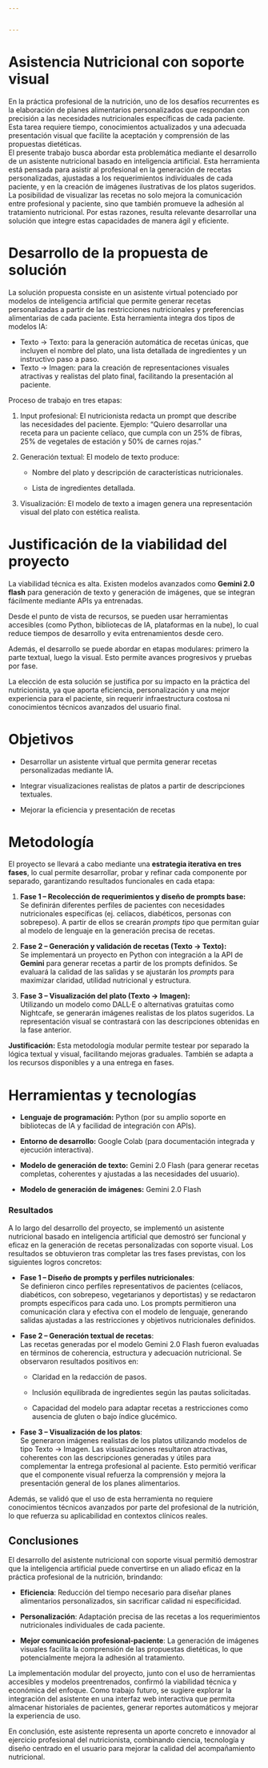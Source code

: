 ```yaml
---


---
```


<h1 id="asistencia-nutricional-con-soporte-visual">Asistencia Nutricional con soporte visual</h1>
<p>En la práctica profesional de la nutrición, uno de los desafíos recurrentes es la elaboración de planes alimentarios personalizados que respondan con precisión a las necesidades nutricionales específicas de cada paciente. Esta tarea requiere tiempo, conocimientos actualizados y una adecuada presentación visual que facilite la aceptación y comprensión de las propuestas dietéticas.<br>
El presente trabajo busca abordar esta problemática mediante el desarrollo de un asistente nutricional basado en inteligencia artificial. Esta herramienta está pensada para asistir al profesional en la generación de recetas personalizadas, ajustadas a los requerimientos individuales de cada paciente, y en la creación de imágenes ilustrativas de los platos sugeridos. La posibilidad de visualizar las recetas no solo mejora la comunicación entre profesional y paciente, sino que también promueve la adhesión al tratamiento nutricional. Por estas razones, resulta relevante desarrollar una solución que integre estas capacidades de manera ágil y eficiente.</p>
<h1 id="desarrollo-de-la-propuesta-de-solución">Desarrollo de la propuesta de solución</h1>
<p>La solución propuesta consiste en un asistente virtual potenciado por modelos de inteligencia artificial que permite generar recetas personalizadas a partir de las restricciones nutricionales y preferencias alimentarias de cada paciente. Esta herramienta integra dos tipos de modelos IA:</p>
<ul>
<li>Texto → Texto: para la generación automática de recetas únicas, que incluyen el nombre del plato, una lista detallada de ingredientes y un instructivo paso a paso.</li>
<li>Texto → Imagen: para la creación de representaciones visuales atractivas y realistas del plato final, facilitando la presentación al paciente.</li>
</ul>
<p>Proceso de trabajo en tres etapas:</p>
<ol>
<li>
<p>Input profesional: El nutricionista redacta un prompt que describe<br>
las necesidades del paciente. Ejemplo: “Quiero desarrollar una<br>
receta para un paciente celíaco, que cumpla con un 25% de fibras,<br>
25% de vegetales de estación y 50% de carnes rojas.”</p>
</li>
<li>
<p>Generación textual: El modelo de texto produce:</p>
<ul>
<li>
<p>Nombre del plato y descripción de características nutricionales.</p>
</li>
<li>
<p>Lista de ingredientes detallada.</p>
</li>
</ul>
</li>
<li>
<p>Visualización: El modelo de texto a imagen genera una representación visual del plato con estética realista.</p>
</li>
</ol>
<h1 id="justificación-de-la-viabilidad-del-proyecto">Justificación de la viabilidad del proyecto</h1>
<p>La viabilidad técnica es alta. Existen modelos avanzados como <strong>Gemini 2.0 flash</strong> para generación de texto y  generación de imágenes, que se integran fácilmente mediante APIs ya entrenadas.</p>
<p>Desde el punto de vista de recursos, se pueden usar herramientas accesibles (como Python, bibliotecas de IA, plataformas en la nube), lo cual reduce tiempos de desarrollo y evita entrenamientos desde cero.</p>
<p>Además, el desarrollo se puede abordar en etapas modulares: primero la parte textual, luego la visual. Esto permite avances progresivos y pruebas por fase.</p>
<p>La elección de esta solución se justifica por su impacto en la práctica del nutricionista, ya que aporta eficiencia, personalización y una mejor experiencia para el paciente, sin requerir infraestructura costosa ni conocimientos técnicos avanzados del usuario final.</p>
<h1 id="objetivos">Objetivos</h1>
<ul>
<li>
<p>Desarrollar un asistente virtual que permita generar recetas personalizadas mediante IA.</p>
</li>
<li>
<p>Integrar visualizaciones realistas de platos a partir de descripciones textuales.</p>
</li>
<li>
<p>Mejorar la eficiencia y presentación de recetas</p>
</li>
</ul>
<h1 id="metodología">Metodología</h1>
<p>El proyecto se llevará a cabo mediante una <strong>estrategia iterativa en tres fases</strong>, lo cual permite desarrollar, probar y refinar cada componente por separado, garantizando resultados funcionales en cada etapa:</p>
<ol>
<li>
<p><strong>Fase 1 – Recolección de requerimientos y diseño de prompts base:</strong><br>
Se definirán diferentes perfiles de pacientes con necesidades nutricionales específicas (ej. celíacos, diabéticos, personas con sobrepeso). A partir de ellos se crearán <em>prompts tipo</em> que permitan guiar al modelo de lenguaje en la generación precisa de recetas.</p>
</li>
<li>
<p><strong>Fase 2 – Generación y validación de recetas (Texto → Texto):</strong><br>
Se implementará un proyecto en Python con integración a la API de <strong>Gemini</strong> para generar recetas a partir de los prompts definidos. Se evaluará la calidad de las salidas y se ajustarán los <em>prompts</em> para maximizar claridad, utilidad nutricional y estructura.</p>
</li>
<li>
<p><strong>Fase 3 – Visualización del plato (Texto → Imagen):</strong><br>
Utilizando un modelo como DALL·E o alternativas gratuitas como Nightcafe, se generarán imágenes realistas de los platos sugeridos. La representación visual se contrastará con las descripciones obtenidas en la fase anterior.</p>
</li>
</ol>
<p><strong>Justificación:</strong> Esta metodología modular permite testear por separado la lógica textual y visual, facilitando mejoras graduales. También se adapta a los recursos disponibles y a una entrega en fases.</p>
<h1 id="herramientas-y-tecnologías"><strong>Herramientas y tecnologías</strong></h1>
<ul>
<li>
<p><strong>Lenguaje de programación:</strong> Python (por su amplio soporte en bibliotecas de IA y facilidad de integración con APIs).</p>
</li>
<li>
<p><strong>Entorno de desarrollo:</strong> Google Colab (para documentación integrada y ejecución interactiva).</p>
</li>
<li>
<p><strong>Modelo de generación de texto:</strong> Gemini 2.0 Flash (para generar recetas completas, coherentes y ajustadas a las necesidades del usuario).</p>
</li>
<li>
<p><strong>Modelo de generación de imágenes:</strong> Gemini 2.0 Flash</p>
</li>
</ul>
<h3 id="resultados">Resultados</h3>
<p>A lo largo del desarrollo del proyecto, se implementó un asistente nutricional basado en inteligencia artificial que demostró ser funcional y eficaz en la generación de recetas personalizadas con soporte visual. Los resultados se obtuvieron tras completar las tres fases previstas, con los siguientes logros concretos:</p>
<ul>
<li>
<p><strong>Fase 1 – Diseño de prompts y perfiles nutricionales</strong>:<br>
Se definieron cinco perfiles representativos de pacientes (celíacos, diabéticos, con sobrepeso, vegetarianos y deportistas) y se redactaron prompts específicos para cada uno. Los prompts permitieron una comunicación clara y efectiva con el modelo de lenguaje, generando salidas ajustadas a las restricciones y objetivos nutricionales definidos.</p>
</li>
<li>
<p><strong>Fase 2 – Generación textual de recetas</strong>:<br>
Las recetas generadas por el modelo Gemini 2.0 Flash fueron evaluadas en términos de coherencia, estructura y adecuación nutricional. Se observaron resultados positivos en:</p>
<ul>
<li>
<p>Claridad en la redacción de pasos.</p>
</li>
<li>
<p>Inclusión equilibrada de ingredientes según las pautas solicitadas.</p>
</li>
<li>
<p>Capacidad del modelo para adaptar recetas a restricciones como ausencia de gluten o bajo índice glucémico.</p>
</li>
</ul>
</li>
<li>
<p><strong>Fase 3 – Visualización de los platos</strong>:<br>
Se generaron imágenes realistas de los platos utilizando modelos de tipo Texto → Imagen. Las visualizaciones resultaron atractivas, coherentes con las descripciones generadas y útiles para complementar la entrega profesional al paciente. Esto permitió verificar que el componente visual refuerza la comprensión y mejora la presentación general de los planes alimentarios.</p>
</li>
</ul>
<p>Además, se validó que el uso de esta herramienta no requiere conocimientos técnicos avanzados por parte del profesional de la nutrición, lo que refuerza su aplicabilidad en contextos clínicos reales.</p>
<h2 id="conclusiones">Conclusiones</h2>
<p>El desarrollo del asistente nutricional con soporte visual permitió demostrar que la inteligencia artificial puede convertirse en un aliado eficaz en la práctica profesional de la nutrición, brindando:</p>
<ul>
<li>
<p><strong>Eficiencia</strong>: Reducción del tiempo necesario para diseñar planes alimentarios personalizados, sin sacrificar calidad ni especificidad.</p>
</li>
<li>
<p><strong>Personalización</strong>: Adaptación precisa de las recetas a los requerimientos nutricionales individuales de cada paciente.</p>
</li>
<li>
<p><strong>Mejor comunicación profesional-paciente</strong>: La generación de imágenes visuales facilita la comprensión de las propuestas dietéticas, lo que potencialmente mejora la adhesión al tratamiento.</p>
</li>
</ul>
<p>La implementación modular del proyecto, junto con el uso de herramientas accesibles y modelos preentrenados, confirmó la viabilidad técnica y económica del enfoque. Como trabajo futuro, se sugiere explorar la integración del asistente en una interfaz web interactiva que permita almacenar historiales de pacientes, generar reportes automáticos y mejorar la experiencia de uso.</p>
<p>En conclusión, este asistente representa un aporte concreto e innovador al ejercicio profesional del nutricionista, combinando ciencia, tecnología y diseño centrado en el usuario para mejorar la calidad del acompañamiento nutricional.</p>

